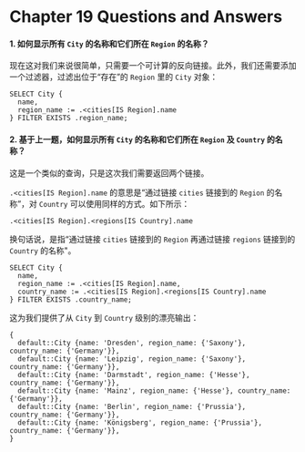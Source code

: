 # Chapter 19 Questions and Answers

#### 1. 如何显示所有 `City` 的名称和它们所在 `Region` 的名称？

现在这对我们来说很简单，只需要一个可计算的反向链接。此外，我们还需要添加一个过滤器，过滤出位于“存在”的 `Region` 里的 `City` 对象：

```edgeql
SELECT City {
  name,
  region_name := .<cities[IS Region].name
} FILTER EXISTS .region_name;
```

#### 2. 基于上一题，如何显示所有 `City` 的名称和它们所在 `Region` 及 `Country` 的名称？

这是一个类似的查询，只是这次我们需要返回两个链接。

`.<cities[IS Region].name` 的意思是“通过链接 `cities` 链接到的 `Region` 的名称”，对 `Country` 可以使用同样的方式。如下所示：

`.<cities[IS Region].<regions[IS Country].name`

换句话说，是指“通过链接 `cities` 链接到的 `Region` 再通过链接 `regions` 链接到的 `Country` 的名称"。

```edgeql
SELECT City {
  name,
  region_name := .<cities[IS Region].name,
  country_name := .<cities[IS Region].<regions[IS Country].name
} FILTER EXISTS .country_name;
```

这为我们提供了从 `City` 到 `Country` 级别的漂亮输出：

```
{
  default::City {name: 'Dresden', region_name: {'Saxony'}, country_name: {'Germany'}},
  default::City {name: 'Leipzig', region_name: {'Saxony'}, country_name: {'Germany'}},
  default::City {name: 'Darmstadt', region_name: {'Hesse'}, country_name: {'Germany'}},
  default::City {name: 'Mainz', region_name: {'Hesse'}, country_name: {'Germany'}},
  default::City {name: 'Berlin', region_name: {'Prussia'}, country_name: {'Germany'}},
  default::City {name: 'Königsberg', region_name: {'Prussia'}, country_name: {'Germany'}},
}
```
